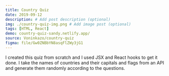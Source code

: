 ```yaml
---
title: Country Quiz
date: 2019-09-12
description: # Add post description (optional)
img: ./country-quiz-img.png # Add image post (optional)
tags: [HTML, React]
demo: country-quiz-sandy.netlify.app/
source: Voninkazo/country-quiz
figma: file/Gw0ZNBbYN8asqFlZWy3jG1
---
```


I created this quiz from scratch and I used JSX and React hooks to get it done.
I take the names of countries and their capitals and flags from an API and generate them randomly according to the questions.
